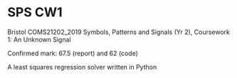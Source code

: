# SPS CW1

Bristol COMS21202_2019 Symbols, Patterns and Signals (Yr 2), Coursework 1: An Unknown Signal

Confirmed mark: 67.5 (report) and 62 (code)

A least squares regression solver written in Python
